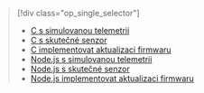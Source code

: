 > [!div class="op_single_selector"]
> * [C s simulovanou telemetrii](../articles/iot-suite/iot-suite-raspberry-pi-kit-c-get-started-simulator.md)
> * [C s skutečné senzor](../articles/iot-suite/iot-suite-raspberry-pi-kit-c-get-started-basic.md)
> * [C implementovat aktualizaci firmwaru](../articles/iot-suite/iot-suite-raspberry-pi-kit-c-get-started-advanced.md)
> * [Node.js s simulovanou telemetrii](../articles/iot-suite/iot-suite-raspberry-pi-kit-node-get-started-simulator.md)
> * [Node.js s skutečné senzor](../articles/iot-suite/iot-suite-raspberry-pi-kit-node-get-started-basic.md)
> * [Node.js implementovat aktualizaci firmwaru](../articles/iot-suite/iot-suite-raspberry-pi-kit-node-get-started-advanced.md)
